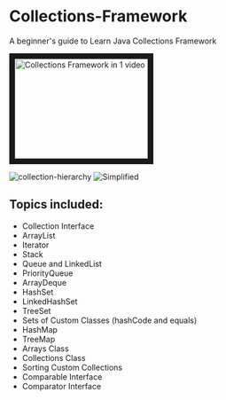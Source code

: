 # Collections-Framework
A beginner's guide to Learn Java Collections Framework

<a href="https://www.youtube.com/watch?v=rzA7UJ-hQn4" target="_blank"><img src="https://img.youtube.com/vi/rzA7UJ-hQn4/0.jpg" 
alt="Collections Framework in 1 video" width="240" height="180" border="10" /></a>

![collection-hierarchy](https://static.javatpoint.com/images/java-collection-hierarchy.png?raw=true)
![Simplified](https://github.com/SafiBadi/Collections-Framework/blob/master/img/Screenshot%20(65).png?raw=true)


## Topics included:

* Collection Interface
* ArrayList
* Iterator
* Stack
* Queue and LinkedList
* PriorityQueue
* ArrayDeque
* HashSet
* LinkedHashSet
* TreeSet
* Sets of Custom Classes (hashCode and equals)
* HashMap
* TreeMap
* Arrays Class
* Collections Class
* Sorting Custom Collections
* Comparable Interface
* Comparator Interface
